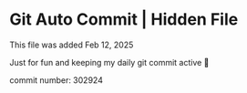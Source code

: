 # Git Auto Commit | Hidden File

This file was added Feb 12, 2025

Just for fun and keeping my daily git commit active 🤪

commit number: 302924

